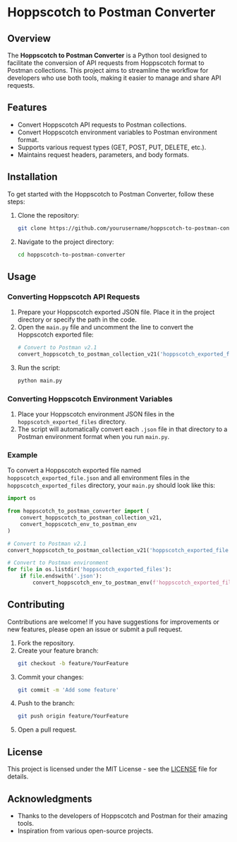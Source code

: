 # Hoppscotch to Postman Converter

## Overview

The **Hoppscotch to Postman Converter** is a Python tool designed to facilitate the conversion of API requests from Hoppscotch format to Postman collections. This project aims to streamline the workflow for developers who use both tools, making it easier to manage and share API requests.

## Features

- Convert Hoppscotch API requests to Postman collections.
- Convert Hoppscotch environment variables to Postman environment format.
- Supports various request types (GET, POST, PUT, DELETE, etc.).
- Maintains request headers, parameters, and body formats.

## Installation

To get started with the Hoppscotch to Postman Converter, follow these steps:

1. Clone the repository:
   ```bash
   git clone https://github.com/yourusername/hoppscotch-to-postman-converter.git
   ```
2. Navigate to the project directory:
   ```bash
   cd hoppscotch-to-postman-converter
   ```

## Usage

### Converting Hoppscotch API Requests

1. Prepare your Hoppscotch exported JSON file. Place it in the project directory or specify the path in the code.
2. Open the `main.py` file and uncomment the line to convert the Hoppscotch exported file:
   ```python
   # Convert to Postman v2.1
   convert_hoppscotch_to_postman_collection_v21('hoppscotch_exported_file.json')
   ```
3. Run the script:
   ```bash
   python main.py
   ```

### Converting Hoppscotch Environment Variables

1. Place your Hoppscotch environment JSON files in the `hoppscotch_exported_files` directory.
2. The script will automatically convert each `.json` file in that directory to a Postman environment format when you run `main.py`.

### Example

To convert a Hoppscotch exported file named `hoppscotch_exported_file.json` and all environment files in the `hoppscotch_exported_files` directory, your `main.py` should look like this:

```python
import os

from hoppscotch_to_postman_converter import (
    convert_hoppscotch_to_postman_collection_v21,
    convert_hoppscotch_env_to_postman_env
)

# Convert to Postman v2.1
convert_hoppscotch_to_postman_collection_v21('hoppscotch_exported_file.json')

# Convert to Postman environment
for file in os.listdir('hoppscotch_exported_files'):
    if file.endswith('.json'):
        convert_hoppscotch_env_to_postman_env(f'hoppscotch_exported_files/{file}')
```

## Contributing

Contributions are welcome! If you have suggestions for improvements or new features, please open an issue or submit a pull request.

1. Fork the repository.
2. Create your feature branch:
   ```bash
   git checkout -b feature/YourFeature
   ```
3. Commit your changes:
   ```bash
   git commit -m 'Add some feature'
   ```
4. Push to the branch:
   ```bash
   git push origin feature/YourFeature
   ```
5. Open a pull request.

## License

This project is licensed under the MIT License - see the [LICENSE](LICENSE) file for details.

## Acknowledgments

- Thanks to the developers of Hoppscotch and Postman for their amazing tools.
- Inspiration from various open-source projects.
